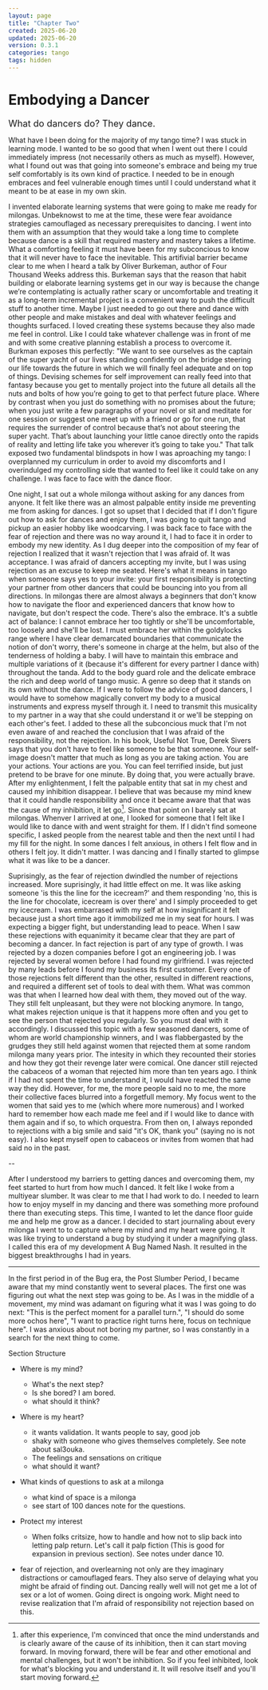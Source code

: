 ```yaml
---
layout: page
title: "Chapter Two"
created: 2025-06-20
updated: 2025-06-20
version: 0.3.1
categories: tango
tags: hidden
---
```


<style>
  .new-sub-section {
    font-size: 1.3em;
  }
</style>


# Embodying a Dancer

<span class="new-sub-section">What do dancers do? They dance.</span>

What have I been doing for the majority of my tango time? I was stuck in learning mode. I wanted to be so good that when I went out there I could immediately impress (not necessarily others as much as myself). However, what I found out was that going into someone's embrace and being my true self comfortably is its own kind of practice. I needed to be in enough embraces and feel vulnerable enough times until I could understand what it meant to be at ease in my own skin.

I invented elaborate learning systems that were going to make me ready for milongas. Unbeknowst to me at the time, these were fear avoidance strategies camouflaged as necessary prerequisites to dancing. I went into them with an assumption that they would take a long time to complete because dance is a skill that required mastery and mastery takes a lifetime. What a comforting feeling it must have been for my subconcious to know that it will never have to face the inevitable. This artifivial barrier became clear to me when I heard a talk by Oliver Burkeman, author of Four Thousand Weeks address this. Burkeman says that the reason that habit building or elaborate learning systems get in our way is because the change we’re contemplating is actually rather scary or uncomfortable and treating it as a long-term incremental project is a convenient way to push the difficult stuff to another time. Maybe I just needed to go out there and dance with other people and make mistakes and deal with whatever feelings and thoughts surfaced. I loved creating these systems because they also made me feel in control. Like I could take whatever challenge was in front of me and with some creative planning establish a process to overcome it. Burkman exposes this perfectly: "We want to see ourselves as the captain of the super yacht of our lives standing confidently on the bridge steering our life towards the future in which we will finally feel adequate and on top of things. Devising schemes for self improvement can really feed into that fantasy because you get to mentally project into the future all details all the nuts and bolts of how you’re going to get to that perfect future place. Where by contrast when you just do something with no promises about the future; when you just write a few paragraphs of your novel or sit and meditate for one session or suggest one meet up with a friend or go for one run, that requires the surrender of control because that’s not about steering the super yacht. That’s about launching your little canoe directly onto the rapids of reality and letting life take you wherever it’s going to take you." That talk exposed two fundamental blindspots in how I was aproaching my tango: I overplanned my curriculum in order to avoid my discomforts and I overindulged my controlling side that wanted to feel like it could take on any challenge. I was face to face with the dance floor.

One night, I sat out a whole milonga without asking for any dances from anyone. It felt like there was an almost palpable entity inside me preventing me from asking for dances. I got so upset that I decided that if I don't figure out how to ask for dances and enjoy them, I was going to quit tango and pickup an easier hobby like woodcarving. I was back face to face with the fear of rejection and there was no way around it, I had to face it in order to embody my new identity. As I dug deeper into the composition of my fear of rejection I realized that it wasn't rejection that I was afraid of. It was acceptance. I was afraid of dancers accepting my invite, but I was using rejection as an excuse to keep me seated. Here's what it means in tango when someone says yes to your invite: your first responsibility is protecting your partner from other dancers that could be bouncing into you from all directions. In milongas there are almost always a beginners that don't know how to navigate the floor and experienced dancers that know how to navigate, but don't respect the code. There's also the embrace. It's a subtle act of balance: I cannot embrace her too tightly or she'll be uncomfortable, too loosely and she'll be lost. I must embrace her within the goldylocks range where I have clear demarcated boundaries that communicate the notion of don't worry, there's someone in charge at the helm, but also of the tenderness of holding a baby. I will have to maintain this embrace and multiple variations of it (because it's different for every partner I dance with) throughout the tanda. Add to the body guard role and the delicate embrace the rich and deep world of tango music. A genre so deep that it stands on its own without the dance. If I were to follow the advice of good dancers, I would have to somehow magically convert my body to a musical instruments and express myself through it. I need to transmit this musicality to my partner in a way that she could understand it or we'll be stepping on each other's feet. I added to these all the subconcious muck that I'm not even aware of and reached the conclusion that I was afraid of the responsibility, not the rejection. In his book, Useful Not True, Derek Sivers says that you don't have to feel like someone to be that someone. Your self-image doesn't matter that much as long as you are taking action. You are your actions. Your actions are you. You can feel terrified inside, but just pretend to be brave for one minute. By doing that, you were actually brave. After my enlightenment, I felt the palpable entity that sat in my chest and caused my inhibition disappear. I believe that was because my mind knew that it could handle responsibility and once it became aware that that was the cause of my inhibition, it let go[^1]. Since that point on I barely sat at milongas. Whenver I arrived at one, I looked for someone that I felt like I would like to dance with and went straight for them. If I didn't find someone specific, I asked people from the nearest table and then the next until I had my fill for the night. In some dances I felt anxious, in others I felt flow and in others I felt joy. It didn't matter. I was dancing and I finally started to glimpse what it was like to be a dancer.

[^1]: after this experience, I'm convinced that once the mind understands and is clearly aware of the cause of its inhibition, then it can start moving forward. In moving forward, there will be fear and other emotional and mental challenges, but it won't be inhibition. So if you feel inhibited, look for what's blocking you and understand it. It will resolve itself and you'll start moving forward.

Suprisingly, as the fear of rejection dwindled the number of rejections increased. More suprisingly, it had little effect on me. It was like asking someone 'is this the line for the icecream?' and them responding 'no, this is the line for chocolate, icecream is over there' and I simply proceeded to get my icecream. I was embarrased with my self at how insignificant it felt because just a short time ago it immobilized me in my seat for hours. I was expecting a bigger fight, but understanding lead to peace. When I saw these rejections with equanimity it became clear that they are part of becoming a dancer. In fact rejection is part of any type of growth. I was rejected by a dozen companies before I got an engineering job. I was rejected by several women before I had found my girlfriend. I was rejected by many leads before I found my business its first customer. Every one of those rejections felt different than the other, resulted in different reactions, and required a different set of tools to deal with them. What was common was that when I learned how deal with them, they moved out of the way. They still felt unpleasant, but they were not blocking anymore. In tango, what makes rejection unique is that it happens more often and you get to see the person that rejected you regularly. So you must deal with it accordingly. I discussed this topic with a few seasoned dancers, some of whom are world championship winners, and I was flabbergasted by the grudges they still held against women that rejected them at some random milonga many years prior. The intesity in which they recounted their stories and how they got their revenge later were comical. One dancer still rejected the cabaceos of a woman that rejected him more than ten years ago. I think if I had not spent the time to understand it, I would have reacted the same way they did. However, for me, the more people said no to me, the more their collective faces blurred into a forgetfull memory. My focus went to the women that said yes to me (which where more numerous) and I worked hard to remember how each made me feel and if I would like to dance with them again and if so, to which orquestra. From then on, I always reponded to rejections with a big smile and said "it's OK, thank you" (saying no is not easy). I also kept myself open to cabaceos or invites from women that had said no in the past.

--

After I understood my barriers to getting dances and overcoming them, my feet started to hurt from how much I danced. It felt like I woke from a multiyear slumber. It was clear to me that I had work to do. I needed to learn how to enjoy myself in my dancing and there was something more profound there than executing steps. This time, I wanted to let the dance floor guide me and help me grow as a dancer. I decided to start journaling about every milonga I went to to capture where my mind and my heart were going. It was like trying to understand a bug by studying it under a magnifying glass. I called this era of my development A Bug Named Nash. It resulted in the biggest breakthroughs I had in years.

---

In the first period in of the Bug era, the Post Slumber Period, I became aware that my mind constantly went to several places. The first one was figuring out what the next step was going to be. As I was in the middle of a movement, my mind was adamant on figuring what it was I was going to do next: "This is the perfect moment for a parallel turn.", "I should do some more ochos here", "I want to practice right turns here, focus on technique here". I was anxious about not boring my partner, so I was constantly in a search for the next thing to come.

Section Structure
* Where is my mind?
  * What's the next step?
  * Is she bored? I am bored.
  * what should it think?
* Where is my heart?
  * it wants validation. It wants people to say, good job
  * shaky with someone who gives themselves completely. See note about sal3ouka.
  * The feelings and sensations on critique
  * what should it want?
* What kinds of questions to ask at a milonga
  * what kind of space is a milonga
  * see start of 100 dances note for the questions.
* Protect my interest
  * When folks critsize, how to handle and how not to slip back into letting palp return. Let's call it palp fiction (This is good for expansion in previous section). See notes under dance 10.

* fear of rejection, and overlearning not only are they imaginary distractions or camouflaged fears. They also serve of delaying what you might be afraid of finding out. Dancing really well will not get me a lot of sex or a lot of women. Going direct is ongoing work. Might need to revise realization that I'm afraid of responsibility not rejection based on this.
